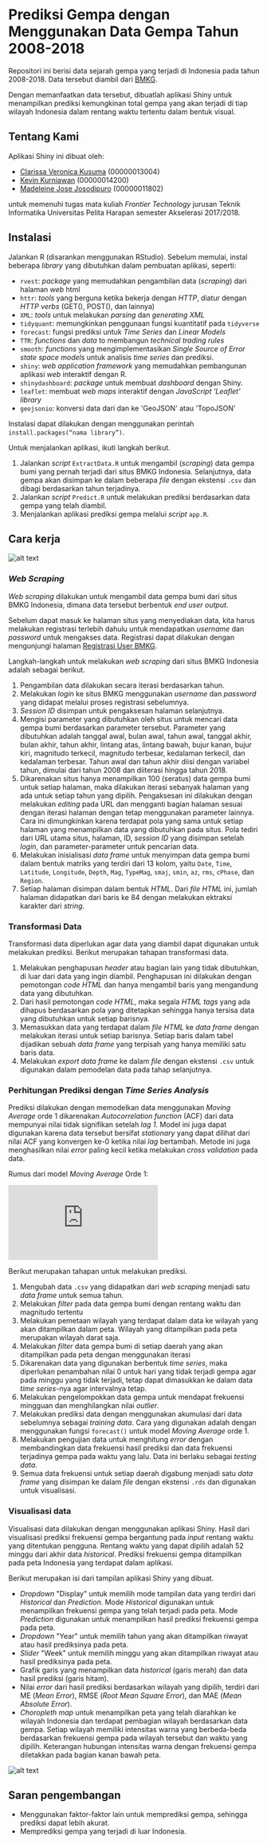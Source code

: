 ﻿# Prediksi Gempa dengan Menggunakan Data Gempa Tahun 2008-2018

Repositori ini berisi data sejarah gempa yang terjadi di Indonesia pada tahun 2008-2018. Data tersebut diambil dari [BMKG](http://repogempa.bmkg.go.id/query.php).

Dengan memanfaatkan data tersebut, dibuatlah aplikasi Shiny untuk menampilkan prediksi kemungkinan total gempa yang akan terjadi di tiap wilayah Indonesia dalam rentang waktu tertentu dalam bentuk visual.

## Tentang Kami

Aplikasi Shiny ini dibuat oleh:
- [Clarissa Veronica Kusuma](https://github.com/clarissaveronica) (00000013004)
- [Kevin Kurniawan](https://github.com/kevinkurniawan97) (00000014200)
- [Madeleine Jose Josodipuro](https://github.com/haysacks) (00000011802)

untuk memenuhi tugas mata kuliah _Frontier Technology_ jurusan Teknik Informatika Universitas Pelita Harapan semester Akselerasi 2017/2018.

## Instalasi
Jalankan R (disarankan menggunakan RStudio). Sebelum memulai, instal beberapa _library_ yang dibutuhkan dalam pembuatan aplikasi, seperti:
  - `rvest`: _package_ yang memudahkan pengambilan data (_scraping_) dari halaman _web_ html
  - `httr`: _tools_ yang berguna ketika bekerja dengan _HTTP_, diatur dengan _HTTP verbs_ (GET(), POST(), dan lainnya)
  - `XML`: _tools_ untuk melakukan _parsing_ dan _generating XML_
  - `tidyquant`: memungkinkan penggunaan fungsi kuantitatif pada `tidyverse`
  - `forecast`: fungsi prediksi untuk _Time Series_ dan _Linear Models_
  - `TTR`: _functions_ dan _data_ to membangun _technical trading rules_
  - `smooth`: _functions_ yang mengimplementasikan _Single Source of Error state space models_ untuk analisis _time series_ dan prediksi.
  - `shiny`: _web application framework_ yang memudahkan pembangunan aplikasi _web_ interaktif dengan R.
  - `shinydashboard`: _package_ untuk membuat _dashboard_ dengan Shiny.
  - `leaflet`: membuat _web maps_ interaktif dengan _JavaScript 'Leaflet' library_
  - `geojsonio`: konversi data dari dan ke 'GeoJSON' atau 'TopoJSON'

Instalasi dapat dilakukan dengan menggunakan perintah `install.packages(“nama library”)`.

Untuk menjalankan aplikasi, ikuti langkah berikut.
1. Jalankan _script_ `ExtractData.R` untuk mengambil (_scraping_) data gempa bumi yang pernah terjadi dari situs BMKG Indonesia. Selanjutnya, data gempa akan disimpan ke dalam beberapa _file_ dengan ekstensi `.csv` dan dibagi berdasarkan tahun terjadinya.
2. Jalankan _script_ `Predict.R` untuk melakukan prediksi berdasarkan data gempa yang telah diambil.
3. Menjalankan aplikasi prediksi gempa melalui _script_ `app.R`.

## Cara kerja
![alt text](https://raw.githubusercontent.com/haysacks/Earthquake-frequency-prediction/master/flowchart.png)
### _Web Scraping_
_Web scraping_ dilakukan untuk mengambil data gempa bumi dari situs BMKG Indonesia, dimana data tersebut berbentuk _end user output_.

Sebelum dapat masuk ke halaman situs yang menyediakan data, kita harus melakukan registrasi terlebih dahulu untuk mendapatkan _username_ dan _password_ untuk mengakses data. Registrasi dapat dilakukan dengan mengunjungi halaman [Registrasi User BMKG](http://repogempa.bmkg.go.id/signup.php).

Langkah-langkah untuk melakukan _web scraping_ dari situs BMKG Indonesia adalah sebagai berikut.
1. Pengambilan data dilakukan secara iterasi berdasarkan tahun.
2. Melakukan _login_ ke situs BMKG menggunakan _username_ dan _password_ yang didapat melalui proses registrasi sebelumnya.
3. _Session ID_ disimpan untuk pengaksesan halaman selanjutnya.
4. Mengisi parameter yang dibutuhkan oleh situs untuk mencari data gempa bumi berdasarkan parameter tersebut. Parameter yang dibutuhkan adalah tanggal awal, bulan awal, tahun awal, tanggal akhir, bulan akhir, tahun akhir, lintang atas, lintang bawah, bujur kanan, bujur kiri, magnitudo terkecil, magnitudo terbesar, kedalaman terkecil, dan kedalaman terbesar. Tahun awal dan tahun akhir diisi dengan variabel tahun, dimulai dari tahun 2008 dan diiterasi hingga tahun 2018.
5. Dikarenakan situs hanya menampilkan 100 (seratus) data gempa bumi untuk setiap halaman, maka dilakukan iterasi sebanyak halaman yang ada untuk setiap tahun yang dipilih. Pengaksesan ini dilakukan dengan melakukan _editing_ pada URL dan mengganti bagian halaman sesuai dengan iterasi halaman dengan tetap menggunakan parameter lainnya. Cara ini dimungkinkan karena terdapat pola yang sama untuk setiap halaman yang menampilkan data yang dibutuhkan pada situs. Pola tediri dari URL utama situs, halaman, ID, _session ID_ yang disimpan setelah _login_, dan parameter-parameter untuk pencarian data.
6. Melakukan inisialisasi _data frame_ untuk menyimpan data gempa bumi dalam bentuk matriks yang terdiri dari 13 kolom, yaitu `Date`, `Time`, `Latitude`, `Longitude`, `Depth`, `Mag`, `TypeMag`, `smaj`, `smin`, `az`, `rms`, `cPhase`, dan `Region`.
7. Setiap halaman disimpan dalam bentuk _HTML_. Dari _file HTML_ ini, jumlah halaman didapatkan dari baris ke 84 dengan melakukan ektraksi karakter dari _string_.

### Transformasi Data
Transformasi data diperlukan agar data yang diambil dapat digunakan untuk melakukan prediksi. Berikut merupakan tahapan transformasi data.
1. Melakukan penghapusan _header_ atau bagian lain yang tidak dibutuhkan, di luar dari data yang ingin diambil. Penghapusan ini dilakukan dengan pemotongan _code HTML_ dan hanya mengambil baris yang mengandung data yang dibutuhkan.
2. Dari hasil pemotongan _code HTML_, maka segala _HTML tags_ yang ada dihapus berdasarkan pola yang ditetapkan sehingga hanya tersisa data yang dibutuhkan untuk setiap barisnya.
3. Memasukkan data yang terdapat dalam _file HTML_ ke _data frame_ dengan melakukan iterasi untuk setiap barisnya. Setiap baris dalam tabel dijadikan sebuah _data frame_ yang terpisah yang hanya memiliki satu baris data.
4. Melakukan _export data frame_ ke dalam _file_ dengan ekstensi `.csv` untuk digunakan dalam pemodelan data pada tahap selanjutnya.

### Perhitungan Prediksi dengan _Time Series Analysis_
Prediksi dilakukan dengan memodelkan data menggunakan _Moving Average_ orde 1 dikarenakan _Autocorrelation function_ (ACF) dari data mempunyai nilai tidak signifikan setelah _lag 1_. Model ini juga dapat digunakan karena data tersebut bersifat _stationary_ yang dapat dilihat dari nilai ACF yang konvergen ke-0 ketika nilai _lag_ bertambah. Metode ini juga menghasilkan nilai _error_ paling kecil ketika melakukan _cross validation_ pada data.

Rumus dari model _Moving Average_ Orde 1:

![equation](https://latex.codecogs.com/gif.latex?x_%7Bt%7D%20%3D%20%5Cmu%20&plus;%20w_%7Bt%7D%20&plus;%20%5CTheta_%7B1%7Dw_%7Bt-1%7D)

Berikut merupakan tahapan untuk melakukan prediksi.
1. Mengubah data `.csv` yang didapatkan dari _web scraping_ menjadi satu _data frame_ untuk semua tahun.
2. Melakukan _filter_ pada data gempa bumi dengan rentang waktu dan magnitudo tertentu
3. Melakukan pemetaan wilayah yang terdapat dalam data ke wilayah yang akan ditampilkan dalam peta. Wilayah yang ditampilkan pada peta merupakan wilayah darat saja.
4. Melakukan _filter_ data gempa bumi di setiap daerah yang akan ditampilkan pada peta dengan menggunakan iterasi
5. Dikarenakan data yang digunakan berbentuk _time series_, maka diperlukan penambahan nilai 0 untuk hari yang tidak terjadi gempa agar pada minggu yang tidak terjadi, tetap dapat dimasukkan ke dalam data _time series_-nya agar intervalnya tetap.
6. Melakukan pengelompokkan data gempa untuk mendapat frekuensi mingguan dan menghilangkan nilai _outlier_.
7. Melakukan prediksi data dengan menggunakan akumulasi dari data sebelumnya sebagai _training data_. Cara yang digunakan adalah dengan menggunakan fungsi `forecast()` untuk model _Moving Average_ orde 1.
8. Melakukan pengujian data untuk menghitung _error_ dengan membandingkan data frekuensi hasil prediksi dan data frekuensi terjadinya gempa pada waktu yang lalu. Data ini berlaku sebagai _testing data_.
9. Semua data frekuensi untuk setiap daerah digabung menjadi satu _data frame_ yang disimpan ke dalam _file_ dengan ekstensi `.rds` dan digunakan untuk visualisasi.

### Visualisasi data
Visualisasi data dilakukan dengan menggunakan aplikasi Shiny. Hasil dari visualisasi prediksi frekuensi gempa bergantung pada _input_ rentang waktu yang ditentukan pengguna. Rentang waktu yang dapat dipilih adalah 52 minggu dari akhir data _historical_. Prediksi frekuensi gempa ditampilkan pada peta Indonesia yang terdapat dalam aplikasi.

Berikut merupakan isi dari tampilan aplikasi Shiny yang dibuat.
- _Dropdown_ "Display" untuk memilih mode tampilan data yang terdiri dari _Historical_ dan _Prediction_. Mode _Historical_ digunakan untuk menampilkan frekuensi gempa yang telah terjadi pada peta. Mode _Prediction_ digunakan untuk menampilkan hasil prediksi frekuensi gempa pada peta.
- _Dropdown_ "Year" untuk memilih tahun yang akan ditampilkan riwayat atau hasil prediksinya pada peta.
- _Slider_ "Week" untuk memilih minggu yang akan ditampilkan riwayat atau hasil prediksinya pada peta.
- Grafik garis yang menampilkan data _historical_ (garis merah) dan data hasil prediksi (garis hitam).
- Nilai _error_ dari hasil prediksi berdasarkan wilayah yang dipilih, terdiri dari ME (_Mean Error_), RMSE (_Root Mean Square Error_), dan MAE (_Mean Absolute Error_).
- _Choropleth map_ untuk menampilkan peta yang telah diarahkan ke wilayah Indonesia dan terdapat pembagian wilayah berdasarkan data gempa. Setiap wilayah memiliki intensitas warna yang berbeda-beda berdasarkan frekuensi gempa pada wilayah tersebut dan waktu yang dipilih. Keterangan hubungan intensitas warna dengan frekuensi gempa diletakkan pada bagian kanan bawah peta.

![alt text](https://raw.githubusercontent.com/haysacks/Earthquake-frequency-prediction/master/screenshot.JPG)

## Saran pengembangan
- Menggunakan faktor-faktor lain untuk memprediksi gempa, sehingga prediksi dapat lebih akurat.
- Memprediksi gempa yang terjadi di luar Indonesia.